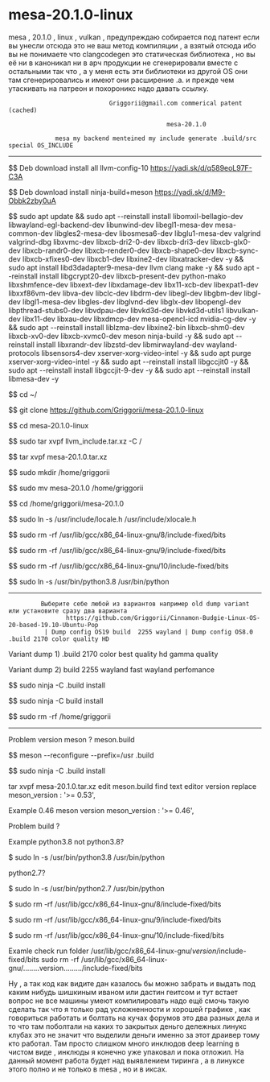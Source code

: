 # mesa-20.1.0-linux
mesa , 20.1.0 , linux , vulkan , предупреждаю собирается под патент если вы унесли отсюда это не ваш метод компиляции , а взятый отсюда ибо вы не понимаете что clangcodegen это статическая библиотека , но вы её ни в каноникал ни в арч продукции не сгенерировали вместе с остальными так что , а у меня есть эти библиотеки из другой OS они там сгенерировались и имеют они расширение .a. и прежде чем утаскивать на патреон и похороникс надо давать ссылку.


                                Griggorii@gmail.com commerical patent (cached)

                                                mesa-20.1.0

                 mesa my backend menteined my include generate .build/src special OS_INCLUDE

_________________________________________________________________________________________________________________

$$ Deb download install all llvm-config-10 https://yadi.sk/d/q589eoL97F-C3A

$$ Deb download install ninja-build+meson https://yadi.sk/d/M9-Obbk2zby0uA


$$ sudo apt  update && sudo apt --reinstall install libomxil-bellagio-dev libwayland-egl-backend-dev libunwind-dev libegl1-mesa-dev mesa-common-dev libgles2-mesa-dev libosmesa6-dev libglu1-mesa-dev valgrind valgrind-dbg libxvmc-dev libxcb-dri2-0-dev libxcb-dri3-dev libxcb-glx0-dev libxcb-randr0-dev libxcb-render0-dev libxcb-shape0-dev libxcb-sync-dev libxcb-xfixes0-dev libxcb1-dev libxine2-dev libxatracker-dev -y && sudo apt install libd3dadapter9-mesa-dev llvm clang make -y && sudo apt --reinstall install libgcrypt20-dev libxcb-present-dev python-mako libxshmfence-dev libxext-dev libxdamage-dev libx11-xcb-dev libexpat1-dev libxxf86vm-dev libva-dev libclc-dev libdrm-dev libegl-dev libgbm-dev libgl-dev libgl1-mesa-dev libgles-dev libglvnd-dev libglx-dev libopengl-dev libpthread-stubs0-dev libvdpau-dev libvkd3d-dev libvkd3d-utils1 libvulkan-dev libx11-dev libxau-dev libxdmcp-dev mesa-opencl-icd nvidia-cg-dev -y && sudo apt --reinstall install liblzma-dev libxine2-bin libxcb-shm0-dev libxcb-xv0-dev libxcb-xvmc0-dev meson ninja-build -y && sudo apt --reinstall install libxrandr-dev libzstd-dev libmirwayland-dev wayland-protocols libsensors4-dev xserver-xorg-video-intel -y && sudo apt purge xserver-xorg-video-intel -y && sudo apt --reinstall install libgccjit0 -y && sudo apt --reinstall install libgccjit-9-dev -y && sudo apt --reinstall install libmesa-dev -y

$$ cd ~/

$$ git clone https://github.com/Griggorii/mesa-20.1.0-linux

$$ cd mesa-20.1.0-linux

$$ sudo tar xvpf llvm_include.tar.xz -C /

$$ tar xvpf mesa-20.1.0.tar.xz

$$ sudo mkdir /home/griggorii

$$ sudo mv mesa-20.1.0 /home/griggorii

$$ cd /home/griggorii/mesa-20.1.0

$$ sudo ln -s /usr/include/locale.h /usr/include/xlocale.h

$$ sudo rm -rf /usr/lib/gcc/x86_64-linux-gnu/8/include-fixed/bits

$$ sudo rm -rf /usr/lib/gcc/x86_64-linux-gnu/9/include-fixed/bits

$$ sudo rm -rf /usr/lib/gcc/x86_64-linux-gnu/10/include-fixed/bits

$$ sudo ln -s /usr/bin/python3.8 /usr/bin/python

_______________________________________________________________________________________________________________________
             Выберите себе любой из вариантов например old dump variant или установите сразу два варианта
                    https://github.com/Griggorii/Cinnamon-Budgie-Linux-OS-20-based-19.10-Ubuntu-Pop
              | Dump config OS19 build  2255 wayland | Dump config OS8.0 .build 2170 color quality HD
                
   
   Variant dump 1) .build 2170 color best quality hd gamma quality
   
   Variant dump 2) build  2255 wayland fast wayland perfomance
   
$$ sudo ninja -C .build install

$$ sudo ninja -C build install

$$ sudo rm -rf /home/griggorii
_______________________________________________________________________________________________________________________

Problem version meson ? meson.build

$$ meson --reconfigure --prefix=/usr .build

$$ sudo ninja -C .build install

tar xvpf mesa-20.1.0.tar.xz edit meson.build find text editor version replace meson_version : '>= 0.53',

Example 0.46 meson version meson_version : '>= 0.46',

Problem build ?

Example python3.8 not python3.8?

$ sudo ln -s /usr/bin/python3.8 /usr/bin/python

python2.7?

$ sudo ln -s /usr/bin/python2.7 /usr/bin/python

$ sudo rm -rf /usr/lib/gcc/x86_64-linux-gnu/8/include-fixed/bits

$ sudo rm -rf /usr/lib/gcc/x86_64-linux-gnu/9/include-fixed/bits

$ sudo rm -rf /usr/lib/gcc/x86_64-linux-gnu/10/include-fixed/bits

Examle check run folder /usr/lib/gcc/x86_64-linux-gnu/_version_/include-fixed/bits
sudo rm -rf /usr/lib/gcc/x86_64-linux-gnu/........version........./include-fixed/bits

Ну , а так код как видите дан казалось бы можно забрать и выдать под каким нибудь шишкиным иваном или дастин геитсом и тут встает вопрос не все машины умеют компилировать надо ещё смочь такую сделать так что я только рад усложненности и хорошей графике , как говориться работать и болтать на кучах форумов это два разных дела и то что там поболтали на каких то закрытых деньго дележных линукс клубах это не значит что выделили деньги именно за этот драивер тому кто работал. Там просто слишком много инклюдов deep learning в чистом виде , инклюды я конечно уже упаковал и пока отложил. На данный момент работа будет над выявлением тиринга , а в линуксе этого полно и не только в mesa , но и в иксах. 
